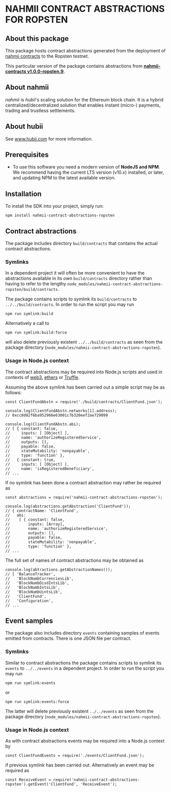 # NAHMII CONTRACT ABSTRACTIONS FOR ROPSTEN

## About this package

This package hosts contract abstractions generated from the deployment of 
[nahmii contracts](https://github.com/hubiinetwork/nahmii-contracts.git) to 
the Ropsten testnet.

This particular version of the package contains abstractions from 
**[nahmii-contracts v1.0.0-ropsten.9](https://github.com/hubiinetwork/nahmii-contracts/tree/v1.0-ropsten.9)**.  

## About nahmii

_nahmii_ is _hubii_'s scaling solution for the Ethereum block chain. It is a
hybrid centralized/decentralized solution that enables instant
(micro-) payments, trading and trustless settlements.

## About hubii

See www.hubii.com for more information.

## Prerequisites

* To use this software you need a modern version of **NodeJS and NPM**.
  We recommend having the current LTS version (v10.x) installed, or
  later, and updating NPM to the latest available version.

## Installation

To install the SDK into your project, simply run:

```
npm install nahmii-contract-abstractions-ropsten
```

## Contract abstractions

The package includes directory `build/contracts` that contains the 
actual contract abstractions.

### Symlinks

In a dependent project it will often be more
convenient to have the abstractions available in its own `build/contracts` 
directory rather than having to refer to the lengthy 
`node_modules/nahmii-contract-abstractions-ropsten/build/contracts`.

The package contains scripts to symlink its `build/contracts` to
`../../build/contracts`. In order to run the script you may run

```
npm run symlink:build
```

Alternatively a call to

```
npm run symlink:build:force
```

will also delete previously existent `../../build/contracts` as seen from
the package directory (`node_modules/nahmii-contract-abstractions-ropsten`).

### Usage in Node.js context

The contract abstractions may be required into Node.js scripts and used 
in contexts of [web3](https://web3js.readthedocs.io/en/latest/), 
[ethers](https://ethers.io) or [Truffle](https://truffleframework.com/).

Assuming the above symlink has been carried out a simple script may be 
as follows:

```
const ClientFundAbstn = require('./build/contracts/ClientFund.json'); 

console.log(ClientFundAbstn.networks[1].address);
// 0xcc8d82f6ba952966e63001c7b320eef2ae729099

console.log(ClientFundAbstn.abi);
// [ { constant: false,
//     inputs: [ [Object] ],
//     name: 'authorizeRegisteredService',
//     outputs: [],
//     payable: false,
//     stateMutability: 'nonpayable',
//     type: 'function' },
//   { constant: true,
//     inputs: [ [Object] ],
//     name: 'isRegisteredBeneficiary',
// ...
```

If no symlink has been done a contract abstraction may rather be required as
```
const abstractions = require('nahmii-contract-abstractions-ropsten');

console.log(abstractions.getAbstraction('ClientFund'));
// { contractName: 'ClientFund',
//   abi:
//    [ { constant: false,
//        inputs: [Array],
//        name: 'authorizeRegisteredService',
//        outputs: [],
//        payable: false,
//        stateMutability: 'nonpayable',
//        type: 'function' },
// ...
```

The full set of names of contract abstractions may be obtained as
```
console.log(abtractions.getAbstractionNames());
// [ 'BalanceTracker',
//   'BlockNumbCurrenciesLib',
//   'BlockNumbDisdIntsLib',
//   'BlockNumbIntsLib',
//   'BlockNumbUintsLib',
//   'ClientFund',
//   'Configuration',
// ...
``` 

## Event samples

The package also includes directory `events` containing samples of events
emitted from contracts. There is one JSON file per contract.

### Symlinks

Similar to contract abstractions the package contains scripts to symlink 
its `events` to `../../events` in a dependent project. In order to run the 
script you may run

```
npm run symlink:events
```
or

```
npm run symlink:events:force
```

The latter will delete previously existent `../../events` as seen from
the package directory (`node_modules/nahmii-contract-abstractions-ropsten`).

### Usage in Node.js context

As with contract abstractions events may be required into a Node.js context by 
```
const ClientFundEvents = require('./events/ClientFund.json');
```
if previous symlink has been carried out. Alternatively an event may be required as
```
const ReceiveEvent = require('nahmii-contract-abstractions-ropsten').getEvent('ClientFund', 'ReceiveEvent');
```
